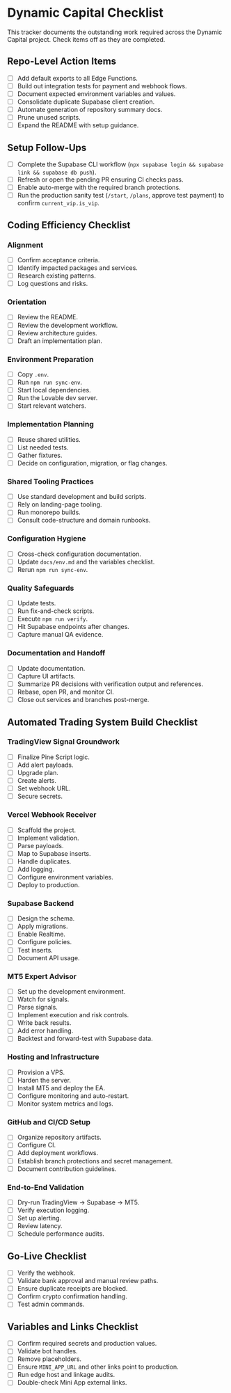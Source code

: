 # Dynamic Capital Checklist

This tracker documents the outstanding work required across the Dynamic Capital project. Check items off as they are completed.

## Repo-Level Action Items
- [ ] Add default exports to all Edge Functions.
- [ ] Build out integration tests for payment and webhook flows.
- [ ] Document expected environment variables and values.
- [ ] Consolidate duplicate Supabase client creation.
- [ ] Automate generation of repository summary docs.
- [ ] Prune unused scripts.
- [ ] Expand the README with setup guidance.

## Setup Follow-Ups
- [ ] Complete the Supabase CLI workflow (`npx supabase login && supabase link && supabase db push`).
- [ ] Refresh or open the pending PR ensuring CI checks pass.
- [ ] Enable auto-merge with the required branch protections.
- [ ] Run the production sanity test (`/start`, `/plans`, approve test payment) to confirm `current_vip.is_vip`.

## Coding Efficiency Checklist
### Alignment
- [ ] Confirm acceptance criteria.
- [ ] Identify impacted packages and services.
- [ ] Research existing patterns.
- [ ] Log questions and risks.

### Orientation
- [ ] Review the README.
- [ ] Review the development workflow.
- [ ] Review architecture guides.
- [ ] Draft an implementation plan.

### Environment Preparation
- [ ] Copy `.env`.
- [ ] Run `npm run sync-env`.
- [ ] Start local dependencies.
- [ ] Run the Lovable dev server.
- [ ] Start relevant watchers.

### Implementation Planning
- [ ] Reuse shared utilities.
- [ ] List needed tests.
- [ ] Gather fixtures.
- [ ] Decide on configuration, migration, or flag changes.

### Shared Tooling Practices
- [ ] Use standard development and build scripts.
- [ ] Rely on landing-page tooling.
- [ ] Run monorepo builds.
- [ ] Consult code-structure and domain runbooks.

### Configuration Hygiene
- [ ] Cross-check configuration documentation.
- [ ] Update `docs/env.md` and the variables checklist.
- [ ] Rerun `npm run sync-env`.

### Quality Safeguards
- [ ] Update tests.
- [ ] Run fix-and-check scripts.
- [ ] Execute `npm run verify`.
- [ ] Hit Supabase endpoints after changes.
- [ ] Capture manual QA evidence.

### Documentation and Handoff
- [ ] Update documentation.
- [ ] Capture UI artifacts.
- [ ] Summarize PR decisions with verification output and references.
- [ ] Rebase, open PR, and monitor CI.
- [ ] Close out services and branches post-merge.

## Automated Trading System Build Checklist
### TradingView Signal Groundwork
- [ ] Finalize Pine Script logic.
- [ ] Add alert payloads.
- [ ] Upgrade plan.
- [ ] Create alerts.
- [ ] Set webhook URL.
- [ ] Secure secrets.

### Vercel Webhook Receiver
- [ ] Scaffold the project.
- [ ] Implement validation.
- [ ] Parse payloads.
- [ ] Map to Supabase inserts.
- [ ] Handle duplicates.
- [ ] Add logging.
- [ ] Configure environment variables.
- [ ] Deploy to production.

### Supabase Backend
- [ ] Design the schema.
- [ ] Apply migrations.
- [ ] Enable Realtime.
- [ ] Configure policies.
- [ ] Test inserts.
- [ ] Document API usage.

### MT5 Expert Advisor
- [ ] Set up the development environment.
- [ ] Watch for signals.
- [ ] Parse signals.
- [ ] Implement execution and risk controls.
- [ ] Write back results.
- [ ] Add error handling.
- [ ] Backtest and forward-test with Supabase data.

### Hosting and Infrastructure
- [ ] Provision a VPS.
- [ ] Harden the server.
- [ ] Install MT5 and deploy the EA.
- [ ] Configure monitoring and auto-restart.
- [ ] Monitor system metrics and logs.

### GitHub and CI/CD Setup
- [ ] Organize repository artifacts.
- [ ] Configure CI.
- [ ] Add deployment workflows.
- [ ] Establish branch protections and secret management.
- [ ] Document contribution guidelines.

### End-to-End Validation
- [ ] Dry-run TradingView → Supabase → MT5.
- [ ] Verify execution logging.
- [ ] Set up alerting.
- [ ] Review latency.
- [ ] Schedule performance audits.

## Go-Live Checklist
- [ ] Verify the webhook.
- [ ] Validate bank approval and manual review paths.
- [ ] Ensure duplicate receipts are blocked.
- [ ] Confirm crypto confirmation handling.
- [ ] Test admin commands.

## Variables and Links Checklist
- [ ] Confirm required secrets and production values.
- [ ] Validate bot handles.
- [ ] Remove placeholders.
- [ ] Ensure `MINI_APP_URL` and other links point to production.
- [ ] Run edge host and linkage audits.
- [ ] Double-check Mini App external links.
